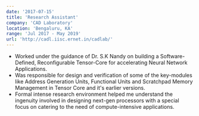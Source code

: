 ```yaml
---
date: '2017-07-15'
title: 'Research Assistant'
company: 'CAD Laboratory'
location: 'Bengaluru, KA'
range: 'Jul 2017 - May 2019'
url: 'http://cadl.iisc.ernet.in/cadlab/'
---
```


- Worked under the guidance of Dr. S.K Nandy on building a Software-Defined, Reconfigurable Tensor-Core for accelerating Neural Network Applications.
- Was responsible for design and verification of some of the key-modules like Address Generation Units, Functional Units and Scratchpad Memory Management in Tensor Core and it's earlier versions.
- Formal intense research environment helped me understand the ingenuity involved in designing next-gen processors with a special focus on catering to the need of compute-intensive applications.
